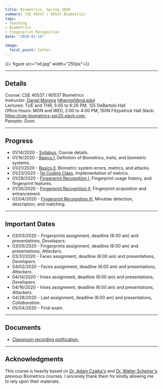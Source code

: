 ```yaml
---
title: Biometrics, Spring 2020
summary: CSE 40537 / 60537 Biometrics
tags:
- Teaching
- Biometrics
- Fingerprint Recognition
date: "2020-01-14"

image:
  focal_point: Center
---
```

{{< figure src="nd.jpg" width="250px">}}

----------
## Details
Course: CSE 40537 / 60537 Biometrics  
Instructor: [Daniel Moreira](/) (dhenriq1@nd.edu)  
Lectures: TUE and THR, 5:05 to 6:20 PM, 125 DeBartolo Hall  
Office Hours: MON and WED, 2:00 to 4:00 PM, 150N Fitzpatrick Hall
Slack: https://cse-biometrics-spr20.slack.com   
Panopto: *Soon.*  

-----------
## Progress
* 01/14/2020 - [Syllabus,](/teaching/biometrics-spr20/lecture_00.pdf) Course details.
* 01/16/2020 - [Basics I,](/teaching/biometrics-spr20/lecture_01.pdf) Definition of Biometrics, traits, and biometric systems. 
* 01/21/2020 - [Basics II,](/teaching/biometrics-spr20/lecture_02.pdf) Biometric system errors, metrics, and attacks. 
* 01/23/2020 - [1st Coding Class,](/teaching/biometrics-spr20/lecture_03.zip) Implementation of metrics.
* 01/28/2020 - [Fingerprint Recognition I,](/teaching/biometrics-spr20/lecture_04.pdf) Fingerprint usage history, and fingerprint features.
* 01/30/2020 - [Fingerprint Recognition II,](/teaching/biometrics-spr20/lecture_05.pdf) Fingerprint acquisition and enhancement.
* 02/04/2020 - [Fingerprint Recognition III,](/teaching/biometrics-spr20/lecture_06.pdf) Minutiae detection, description, and matching.

------------------
## Important Dates
* 03/03/2020 - Fingerprints assignment, deadline (6:00 am) and presentations, *Developers*.
* 03/05/2020 - Fingerprints assignment, deadline (6:00 am) and presentations, *Attackers*.
* 03/31/2020 - Faces assignment, deadline (6:00 am) and presentations, *Developers*.
* 04/02/2020 - Faces assignment, deadline (6:00 am) and presentations, *Attackers*.
* 04/14/2020 - Irises assignment, deadline (6:00 am) and presentations, *Developers*.
* 04/16/2020 - Irises assignment, deadline (6:00 am) and presentations, *Attackers*.
* 04/28/2020 - Last assignment, deadline (6:00 am) and presentations, *Collaboration*.
* 05/04/2020 - Final exam.

------------------
## Documents
* [Classroom recording notification.](/teaching/biometrics-spr20/panopto.pdf)    

------------------

## Acknowledgments
This course is heavily based on [Dr. Adam Czajka's](https://engineering.nd.edu/profiles/aczajka) and [Dr. Walter Scheirer's](https://www.wjscheirer.com/teaching/biometrics/yr2015fa/) previous Biometrics courses. I sincerely thank them for kindly allowing me to rely upon their materials.
 